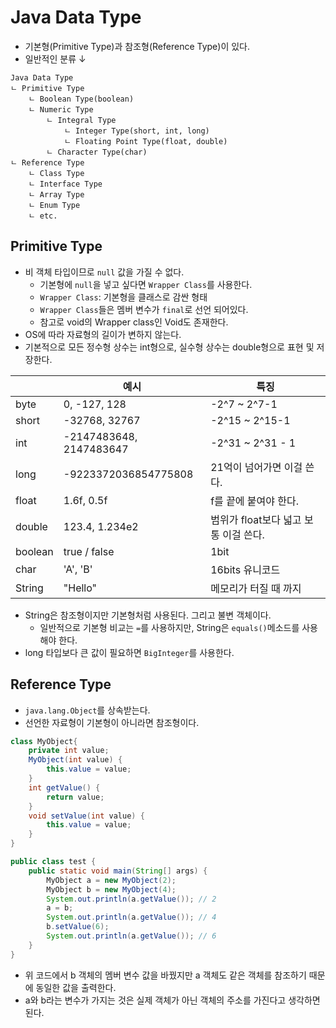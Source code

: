 # Java Data Type

- 기본형(Primitive Type)과 참조형(Reference Type)이 있다.
- 일반적인 분류 ↓
```
Java Data Type
ㄴ Primitive Type  
    ㄴ Boolean Type(boolean)  
    ㄴ Numeric Type
        ㄴ Integral Type
            ㄴ Integer Type(short, int, long)
            ㄴ Floating Point Type(float, double)
        ㄴ Character Type(char)
ㄴ Reference Type
    ㄴ Class Type
    ㄴ Interface Type
    ㄴ Array Type
    ㄴ Enum Type
    ㄴ etc.
```

## Primitive Type
- 비 객체 타입이므로 `null` 값을 가질 수 없다. 
  - 기본형에 `null`을 넣고 싶다면 `Wrapper Class`를 사용한다. 
  - `Wrapper Class`: 기본형을 클래스로 감싼 형태
  - `Wrapper Class`들은 멤버 변수가 `final`로 선언 되어있다. 
  - 참고로 void의 Wrapper class인 Void도 존재한다.
- OS에 따라 자료형의 길이가 변하지 않는다.
- 기본적으로 모든 정수형 상수는 int형으로, 실수형 상수는 double형으로 표현 및 저장한다.

|| <center>예시</center> | <center>특징</center> |
| - | :- | :- |
| byte | 0, -127, 128 | -2^7 ~ 2^7-1 |
| short | -32768, 32767 | -2^15 ~ 2^15-1 |
| int | -2147483648, 2147483647 | -2^31 ~ 2^31 - 1 |
| long | -9223372036854775808 | 21억이 넘어가면 이걸 쓴다. |
| float | 1.6f, 0.5f | f를 끝에 붙여야 한다. |
| double | 123.4, 1.234e2 | 범위가 float보다 넓고 보통 이걸 쓴다. |
| boolean | true / false | 1bit |
| char    | 'A', 'B' | 16bits 유니코드 |
| String  | "Hello" | 메모리가 터질 때 까지 |

- String은 참조형이지만 기본형처럼 사용된다. 그리고 불변 객체이다. 
  - 일반적으로 기본형 비교는 `=`를 사용하지만,  String은 `equals()`메소드를 사용해야 한다.
- long 타입보다 큰 값이 필요하면 `BigInteger`를 사용한다.

## Reference Type
- `java.lang.Object`를 상속받는다. 
- 선언한 자료형이 기본형이 아니라면 참조형이다. 

```Java
class MyObject{
    private int value;
    MyObject(int value) {
        this.value = value;
    }
    int getValue() {
        return value;
    }
    void setValue(int value) {
        this.value = value;
    }
}

public class test {
    public static void main(String[] args) {
        MyObject a = new MyObject(2);
        MyObject b = new MyObject(4);
        System.out.println(a.getValue()); // 2
        a = b;
        System.out.println(a.getValue()); // 4
        b.setValue(6);
        System.out.println(a.getValue()); // 6
    }
}
```
- 위 코드에서 b 객체의 멤버 변수 값을 바꿨지만 a 객체도 같은 객체를 참조하기 때문에 동일한 값을 출력한다.
- a와 b라는 변수가 가지는 것은 실제 객체가 아닌 객체의 주소를 가진다고 생각하면 된다.





